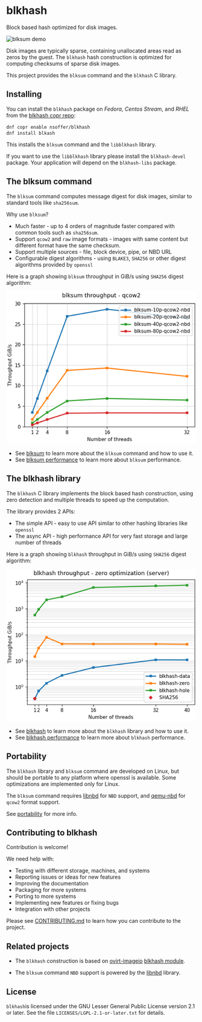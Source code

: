 <!--
SPDX-FileCopyrightText: Red Hat Inc
SPDX-License-Identifier: LGPL-2.1-or-later
-->

# blkhash

Block based hash optimized for disk images.

![blksum demo](https://i.imgur.com/FXifrxt.gif)

Disk images are typically sparse, containing unallocated areas read as
zeros by the guest. The `blkhash` hash construction is optimized for
computing checksums of sparse disk images.

This project provides the `blksum` command and the `blkhash` C library.

## Installing

You can install the `blkhash` package on *Fedora*, *Centos Stream*, and
*RHEL* from the
[blkhash copr repo](https://copr.fedorainfracloud.org/coprs/nsoffer/blkhash/):

    dnf copr enable nsoffer/blkhash
    dnf install blkash

This installs the `blksum` command and the `libblkhash` library.

If you want to use the `libblkhash` library please install the
`blkhash-devel` package. Your application will depend on the
`blkhash-libs` package.

## The blksum command

The `blksum` command computes message digest for disk images, similar to
standard tools like `sha256sum`.

Why use `blksum`?

- Much faster - up to 4 orders of magnitude faster compared with common
  tools such as `sha256sum`.
- Support `qcow2` and `raw` image formats - images with same content
  but different format have the same checksum.
- Support multiple sources - file, block device, pipe, or NBD URL
- Configurable digest algorithms - using `BLAKE3`, `SHA256` or other
  digest algorithms provided by `openssl`

Here is a graph showing `blksum` throughput in GiB/s using `SHA256`
digest algorithm:

![blksum performance](media/blksum-qcow2.png)

- See [blksum](docs/blksum.md) to learn more about the `blksum`
  command and how to use it.
- See [blksum performance](docs/blksum-performance.md) to learn more
  about `blksum` performance.

## The blkhash library

The `blkhash` C library implements the block based hash construction, using
zero detection and multiple threads to speed up the computation.

The library provides 2 APIs:

- The simple API - easy to use API similar to other hashing libraries
  like `openssl`
- The async API - high performance API for very fast storage and large
  number of threads

Here is a graph showing `blkhash` throughput in GiB/s using `SHA256`
digest algorithm:

![blkhash performance](media/zero-optimization.png)

- See [blkhash](docs/blkhash.md) to learn more about the `blkhash`
  library and how to use it.
- See [blkhash performance](docs/blkhash-performance.md) to learn more
  about `blkhash` performance.

## Portability

The `blkhash` library and `blksum` command are developed on Linux, but
should be portable to any platform where openssl is available. Some
optimizations are implemented only for Linux.

The `blksum` command requires
[libnbd](https://libguestfs.org/libnbd.3.html) for `NBD` support, and
[qemu-nbd](https://www.qemu.org/docs/master/tools/qemu-nbd.html) for
`qcow2` format support.

See [portability](docs/portability.md) for more info.

## Contributing to blkhash

Contribution is welcome!

We need help with:

- Testing with different storage, machines, and systems
- Reporting issues or ideas for new features
- Improving the documentation
- Packaging for more systems
- Porting to more systems
- Implementing new features or fixing bugs
- Integration with other projects

Please see [CONTRIBUTING.md](CONTRIBUTING.md) to learn how you can
contribute to the project.

## Related projects

- The `blkhash` construction is based on
  [ovirt-imageio](https://github.com/oVirt/ovirt-imageio)
  [blkhash module](https://github.com/oVirt/ovirt-imageio/blob/master/ovirt_imageio/_internal/blkhash.py).

- The `blksum` command `NBD` support is powered by the
  [libnbd](https://gitlab.com/nbdkit/libnbd/) library.

## License

`blkhash`is licensed under the GNU Lesser General Public License version
2.1 or later. See the file `LICENSES/LGPL-2.1-or-later.txt` for details.
